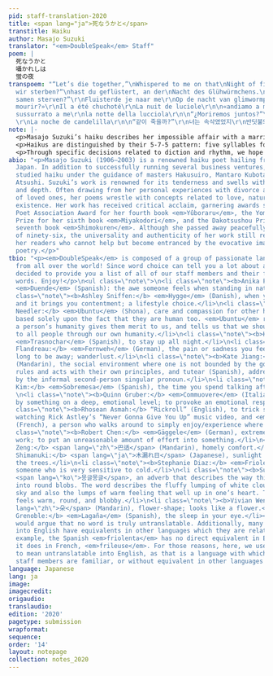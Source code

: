 ```yaml
---
pid: staff-translation-2020
title: <span lang="ja">死なうかと</span>
transtitle: Haiku
author: Masajo Suzuki
translator: "<em>DoubleSpeak</em> Staff"
poem: |
  死なうかと
  囁かれしは
  蛍の夜
transpoem: "“Let’s die together,”\nWhispered to me on that\nNight of fireflies\n\n„Sollen
  wir sterben?“\nhast du geflüstert, an der\nNacht des Glühwürmchens.\n\n“zullen we
  samen sterven?”\r\nFluisterde je naar me\r\nOp de nacht van glimwormpjes. \r\n\n«Allons-nous
  mourir?»\r\nIl a été chuchoté\r\nLa nuit de luciole\r\n\n«andiamo a morire insieme?»\r\nviene
  sussurrato a me\r\nla notte della lucciola\r\n\n“¿Moriremos juntos?”\r\nMe susurraste
  \r\nLa noche de candelilla\r\n\n“같이 죽을까?”\r\n너는 속삭였었지\r\n반딧불의 밤에.\r\n\n同生共死\r\n悄悄地说\r\n萤火虫之夜\r\n\n"
note: |-
  <p>Masajo Suzuki’s haiku describes her impossible affair with a married man. As their love is forbidden, they contemplate death in their pursuit of an authentic life in the middle of a meadow lit by fireflies. Our translations, in turn, sought to capture the intense romanticism and desperation imbued in the poem. In the Korean version, for example, the suffix <span lang="ko">였었지</span> was selected as it imparts a sense of strained remembrance, of one looking back at something that will never come back. Similarly, in choosing a word for “whisper,” the Spanish translation landed on <em>susurrar</em> due to its layered meaning of “whisper, murmur, or sigh” — all actions that invoke a sort of longing or want. The first line of the Chinese translation included a Chinese idiom or <em>chengyu</em>, lending a slightly more romantic tone to the poem.</p> <p>Haikus are an aesthetic art form, one predicated on perfect rhythm and capturing moments of intense beauty and pain. It was hence important to translate it in a way that would appeal to the readers’ senses but also convey the whispering and gentle nature of the night and lovers’ conversations. This led to decisions such as the selection of the Italian word <em>insieme</em> (“together”) instead of <em>con me</em> (“with me”) since the former has a nicer sound and echoes the preceding words <em>andare</em> and <em>morire</em>. Such questions of sonority particularly surfaced when translating the word for “firefly.” Both <em>luciole</em> (French) and <em>candelilla</em> (Spanish) were chosen due to their soft mouthfeel and ability to invoke a strong connotation of light. In the Dutch translation, the diminutive <em>glimwormpjes</em> was chosen over <em>glimwormen</em> to ensure that the reader was presented with an image of tiny, sparkling lights instead of a large firefly.</p>
  <p>Haikus are distinguished by their 5-7-5 pattern: five syllables for the first line, seven for the second, and five for the third. Some languages were able to retain this form better than others. The French translation was able to retain the syllable counts by assuming the poem would be read in the traditional French style, where each syllable is enunciated. The English version also maintained the traditional Haiku structure. On the other hand, other translations, such as the Spanish one, decided to forgo the 5-7-5 pattern in order to avoid enjambment and ensure that each line conveyed a separate thought.</p> <p>Furthermore, the poem is imbued with passivity, further heightening the soft despair of the poetic voice. The first line, “<span lang="ja">死なうかと</span>,” is a phonetically archaic version of the Japanese “shall we?” form with the <span lang="ja">と</span> at the end implying that it is being said to another person. Certain versions such as the French and Korean translation retained this passivity by recognizing that the “we” is implied by the <span lang="ko">같이</span> (“together”) in the first line. Other translations, however, decided to write in a more active tone to avoid an abundance of syllables and to emulate the directness of a conversation between two lovers. For example, the Italian version settled on <em>andiamo</em> (“we go”) over <em>vorresti</em> (“would you like to”) or <em>dovremo</em> (“shall we”) because the latter choices are too distant and polite.</p>
  <p>Through specific decisions related to diction and rhythm, we hope that our translations evoke the same painful longing that only forbidden love can bring.</p>
abio: "<p>Masajo Suzuki (1906–2003) is a renowned haiku poet hailing from Kamogawa,
  Japan. In addition to successfully running several business ventures, she formally
  studied haiku under the guidance of masters Hakusuiro, Mantaro Kubota, and Anju
  Atsushi. Suzuki’s work is renowned for its tenderness and swells with originality
  and depth. Often drawing from her personal experiences with divorce and the loss
  of loved ones, her poems wrestle with concepts related to love, nature, and human
  existence. Her work has received critical acclaim, garnering awards such as the
  Poet Association Award for her fourth book <em>Yûboraru</em>, the Yomiuri Literature
  Prize for her sixth book <em>Miyakodori</em>, and the Dakotsushou Prize for her
  seventh book <em>Shimokuren</em>. Although she passed away peacefully at the age
  of ninety-six, the universality and authenticity of her work still resonates with
  her readers who cannot help but become entranced by the evocative imagery of her
  poetry.</p>"
tbio: "<p><em>DoubleSpeak</em> is composed of a group of passionate language lovers
  from all over the world! Since word choice can tell you a lot about a person, we
  decided to provide you a list of all of our staff members and their favorite untranslatable
  words. Enjoy!</p>\n<ul class=\"note\">\n<li class=\"note\"><b>Anika Prakesh:</b>
  <em>Duende</em> (Spanish): the awe someone feels when standing in nature. \n<li
  class=\"note\"><b>Ashley Sniffen:</b> <em>Hygge</em> (Danish), when you’re comfortable
  and it brings you contentment; a lifestyle choice.</li>\n<li class=\"note\"><b>Chardonnay
  Needler:</b> <em>Ubuntu</em> (Shona), care and compassion for other human beings
  based solely upon the fact that they are human too. <em>Ubuntu</em> recognizes that
  a person’s humanity gives them merit to us, and tells us that we should give merit
  to all people through our own humanity.</li>\n<li class=\"note\"><b>Heta Patel:</b>
  <em>Trasnochar</em> (Spanish), to stay up all night.</li>\n<li class=\"note\"><b>Julie
  Flandreau:</b> <em>Fernweh</em> (German), the pain or sadness you feel when you
  long to be away; wanderlust.</li>\n<li class=\"note\"><b>Kate Jiang:</b> <span lang=\"zh\">江湖</span>
  (Mandarin), the social environment where one is not bounded by the government’s
  rules and acts with their own principles, and tutear (Spanish), address each other
  by the informal second-person singular pronoun.</li>\n<li class=\"note\"><b>Mia
  Kim:</b> <em>Sobremesa</em> (Spanish), the time you spend talking after a meal.
  \n<li class=\"note\"><b>Quinn Gruber:</b> <em>Commuovere</em> (Italian), to be moved
  by something on a deep, emotional level; to provoke an emotional response to a story.</li>\n<li
  class=\"note\"><b>Rhosean Asmah:</b> “Rickroll” (English), to trick someone into
  watching Rick Astley’s “Never Gonna Give You Up” music video, and <em>flâneur</em>
  (French), a person who walks around to simply enjoy/experience where they are.</li>\n<li
  class=\"note\"><b>Robert Chen:</b> <em>Gäggele</em> (German), extremely precise
  work; to put an unreasonable amount of effort into something.</li>\n<li class=\"note\"><b>Shuke
  Zeng:</b> <span lang=\"zh\">巴适</span> (Mandarin), homely comfort.</li>\n<li class=\"note\"><b>Stacy
  Shimanuki:</b> <span lang=\"ja\">木漏れ日</span> (Japanese), sunlight streaming through
  the trees.</li>\n<li class=\"note\"><b>Stephanie Diaz:</b> <em>Friolent</em>a (Spanish),
  someone who is very sensitive to cold.</li>\n<li class=\"note\"><b>Subin Kim:</b>
  <span lang=\"ko\">몽글몽글</span>, an adverb that describes the way things lump together
  into round blobs. The word describes the fluffy lumping of white clouds in a blue
  sky and also the lumps of warm feeling that well up in one’s heart. The word itself
  feels warm, round, and blobby.</li>\n<li class=\"note\"><b>Vivian Wen:</b> <span
  lang=\"zh\">朵</span> (Mandarin), flower-shape; looks like a flower.</li>\n<li class=\"note\"><b>Zane
  Grenoble:</b> <em>Lagaña</em> (Spanish), the sleep in your eye.</li></ul>\n\n<p>Many
  would argue that no word is truly untranslatable. Additionally, many words “untranslatable”
  into English have equivalents in other languages which they are related to. For
  example, the Spanish <em>friolenta</em> has no direct equivalent in English, but
  it does in French, <em>frileuse</em>. For those reasons, here, we use “untranslatable”
  to mean untranslatable into English, as that is a language with which all of our
  staff members are familiar, or without equivalent in other languages that we know.</p>"
language: Japanese
lang: ja
image: 
imagecredit: 
origaudio: 
translaudio: 
edition: '2020'
pagetype: submission
wrapformat: 
sequence: 
order: '14'
layout: notepage
collection: notes_2020
---
```


